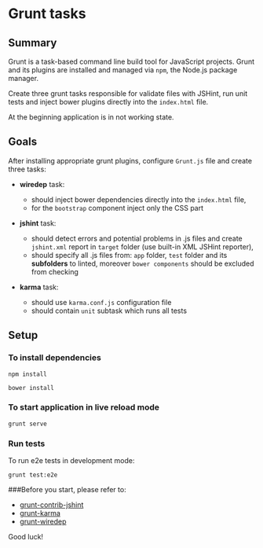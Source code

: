 # Grunt tasks

## Summary
Grunt is a task-based command line build tool for JavaScript projects. Grunt and its plugins are installed and managed via `npm`, the Node.js package manager.

Create three grunt tasks responsible for validate files with JSHint, run unit tests and inject bower plugins directly into the `index.html` file.

At the beginning application is in not working state.

## Goals

After installing appropriate grunt plugins, configure `Grunt.js` file and create three tasks:

* **wiredep** task:

    * should inject bower dependencies directly into the `index.html` file,
    * for the `bootstrap` component inject only the CSS part

* **jshint** task:
    
    * should detect errors and potential problems in .js files and create `jshint.xml` report in `target` folder (use built-in XML JSHint reporter),
    * should specify all .js files from: `app` folder, `test` folder and its **subfolders** to linted, moreover `bower components` should be excluded from checking 
 
* **karma** task:    

    * should use `karma.conf.js` configuration file
    * should contain `unit` subtask which runs all tests
    
## Setup

### To install dependencies 

```
npm install
```

```
bower install
```

### To start application in live reload mode

    grunt serve
    
### Run tests

To run e2e tests in development mode:

    grunt test:e2e


###Before you start, please refer to:
* [grunt-contrib-jshint](https://github.com/gruntjs/grunt-contrib-jshint)
* [grunt-karma](https://github.com/karma-runner/grunt-karma)
* [grunt-wiredep](https://github.com/stephenplusplus/grunt-wiredep)

Good luck!
